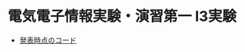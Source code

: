 # 電気電子情報実験・演習第一 I3実験

- [発表時点のコード](https://github.com/harumami/utokyo-FEN-EE3901E1-i3/releases/tag/0.4.0)
